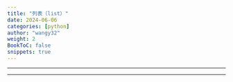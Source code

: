 ```yaml
---
title: "列表（list）"
date: 2024-06-06
categories: [python]
author: "wangy32"
weight: 2
BookToC: false
snippets: true
---
```


---
---

